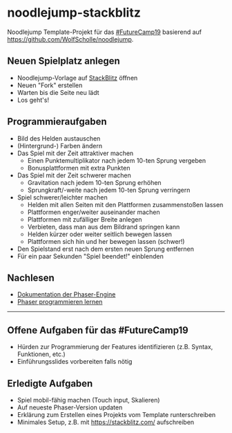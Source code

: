 # noodlejump-stackblitz

Noodlejump Template-Projekt für das [#FutureCamp19](https://futurecamp.digital/) basierend auf <https://github.com/WolfScholle/noodlejump>.

## Neuen Spielplatz anlegen

* Noodlejump-Vorlage auf [StackBlitz](https://stackblitz.com/edit/noodlejump) öffnen
* Neuen "Fork" erstellen
* Warten bis die Seite neu lädt
* Los geht's!

## Programmieraufgaben

* Bild des Helden austauschen
* (Hintergrund-) Farben ändern
* Das Spiel mit der Zeit attraktiver machen
  * Einen Punktemultiplikator nach jedem 10-ten Sprung vergeben
  * Bonusplattformen mit extra Punkten
* Das Spiel mit der Zeit schwerer machen
  * Gravitation nach jedem 10-ten Sprung erhöhen
  * Sprungkraft/-weite nach jedem 10-ten Sprung verringern
* Spiel schwerer/leichter machen
  * Helden mit allen Seiten mit den Plattformen zusammenstoßen lassen
  * Plattformen enger/weiter auseinander machen
  * Plattformen mit zufälliger Breite anlegen
  * Verbieten, dass man aus dem Bildrand springen kann
  * Helden kürzer oder weiter seitlich bewegen lassen
  * Plattformen sich hin und her bewegen lassen (schwer!)
* Den Spielstand erst nach dem ersten neuen Sprung entfernen
* Für ein paar Sekunden "Spiel beendet!" einblenden

## Nachlesen

* [Dokumentation der Phaser-Engine](https://photonstorm.github.io/phaser-ce/)
* [Phaser programmieren lernen](https://phaser.io/learn)

----

## Offene Aufgaben für das #FutureCamp19

* Hürden zur Programmierung der Features identifizieren (z.B. Syntax, Funktionen, etc.)
* Einführungsslides vorbereiten falls nötig

## Erledigte Aufgaben

* Spiel mobil-fähig machen (Touch input, Skalieren)
* Auf neueste Phaser-Version updaten
* Erklärung zum Erstellen eines Projekts vom Template runterschreiben
* Minimales Setup, z.B. mit https://stackblitz.com/ aufschreiben
